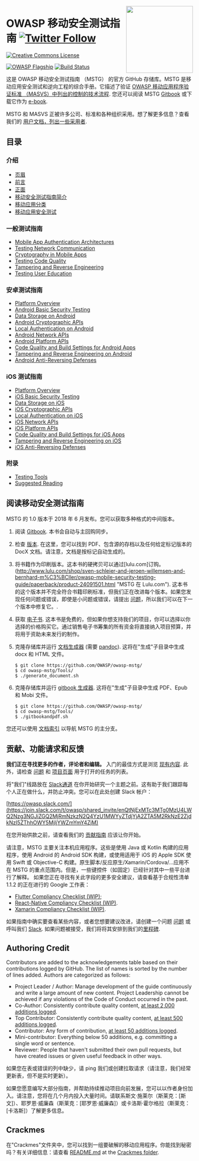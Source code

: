 <a href="https://leanpub.com/mobile-security-testing-guide"><img width=180px align="right" style="float: right;" src="Document/Images/mstg-cover-release-small.jpg"></a>

# OWASP 移动安全测试指南 [![Twitter Follow](https://img.shields.io/twitter/follow/OWASP_MSTG.svg?style=social&label=Follow)](https://twitter.com/OWASP_MSTG)

[![Creative Commons License](https://licensebuttons.net/l/by-sa/4.0/88x31.png)](https://creativecommons.org/licenses/by-sa/4.0/ "CC BY-SA 4.0")

[![OWASP Flagship](https://img.shields.io/badge/owasp-flagship%20project-48A646.svg)](https://www.owasp.org/index.php/Category:OWASP_Project#tab=Project_Inventory)
[![Build Status](https://travis-ci.com/OWASP/owasp-mstg.svg?branch=master)](https://travis-ci.com/OWASP/owasp-mstg)

这是 OWASP 移动安全测试指南 （MSTG） 的官方 GitHub 存储库。MSTG 是移动应用安全测试和逆向工程的综合手册。它描述了验证 [OWASP 移动应用程序验证标准 （MASVS）中列出的控制的技术流程](https://github.com/OWASP/owasp-masvs "MASVS").
您还可以阅读 MSTG [Gitbook](https://mobile-security.gitbook.io/mobile-security-testing-guide/ "MSTG @ Gitbook") 或下载它作为 [e-book](https://leanpub.com/mobile-security-testing-guide-preview "MSTG as an e-book").

MSTG 和 MASVS 正被许多公司、标准和各种组织采用。想了解更多信息？查看我们的 [用户文档，列出一些采用者](Users.md).

## 目录

### 介绍

- [页眉](Document/0x00-Header.md)
- [前言](Document/Foreword.md)
- [正面](Document/0x02-Frontispiece.md)
- [移动安全测试指南简介](Document/0x03-Overview.md)
- [移动应用分类](Document/0x04a-Mobile-App-Taxonomy.md)
- [移动应用安全测试](Document/0x04b-Mobile-App-Security-Testing.md)

### 一般测试指南

- [Mobile App Authentication Architectures](Document/0x04e-Testing-Authentication-and-Session-Management.md)
- [Testing Network Communication](Document/0x04f-Testing-Network-Communication.md)
- [Cryptography in Mobile Apps](Document/0x04g-Testing-Cryptography.md)
- [Testing Code Quality](Document/0x04h-Testing-Code-Quality.md)
- [Tampering and Reverse Engineering](Document/0x04c-Tampering-and-Reverse-Engineering.md)
- [Testing User Education](Document/0x04i-Testing-user-interaction.md)

### 安卓测试指南

- [Platform Overview](Document/0x05a-Platform-Overview.md)
- [Android Basic Security Testing](Document/0x05b-Basic-Security_Testing.md)
- [Data Storage on Android](Document/0x05d-Testing-Data-Storage.md)
- [Android Cryptographic APIs](Document/0x05e-Testing-Cryptography.md)
- [Local Authentication on Android](Document/0x05f-Testing-Local-Authentication.md)
- [Android Network APIs](Document/0x05g-Testing-Network-Communication.md)
- [Android Platform APIs](Document/0x05h-Testing-Platform-Interaction.md)
- [Code Quality and Build Settings for Android Apps](Document/0x05i-Testing-Code-Quality-and-Build-Settings.md)
- [Tampering and Reverse Engineering on Android](Document/0x05c-Reverse-Engineering-and-Tampering.md)
- [Android Anti-Reversing Defenses](Document/0x05j-Testing-Resiliency-Against-Reverse-Engineering.md)

### iOS 测试指南

- [Platform Overview](Document/0x06a-Platform-Overview.md)
- [iOS Basic Security Testing](Document/0x06b-Basic-Security-Testing.md)
- [Data Storage on iOS](Document/0x06d-Testing-Data-Storage.md)
- [iOS Cryptographic APIs](Document/0x06e-Testing-Cryptography.md)
- [Local Authentication on iOS](Document/0x06f-Testing-Local-Authentication.md)
- [iOS Network APIs](Document/0x06g-Testing-Network-Communication.md)
- [iOS Platform APIs](Document/0x06h-Testing-Platform-Interaction.md)
- [Code Quality and Build Settings for iOS Apps](Document/0x06i-Testing-Code-Quality-and-Build-Settings.md)
- [Tampering and Reverse Engineering on iOS](Document/0x06c-Reverse-Engineering-and-Tampering.md)
- [iOS Anti-Reversing Defenses](Document/0x06j-Testing-Resiliency-Against-Reverse-Engineering.md)

### 附录

- [Testing Tools](Document/0x08-Testing-Tools.md)
- [Suggested Reading](Document/0x09-Suggested-Reading.md)

## 阅读移动安全测试指南

MSTG 的 1.0 版本于 2018 年 6 月发布。您可以获取多种格式的中间版本。

1. 阅读 [Gitbook](https://mobile-security.gitbook.io/mobile-security-testing-guide/ "Gitbook"). 本书会自动与主回购同步。

2. 检查 [版本](https://github.com/OWASP/owasp-mstg/releases "Our releases"). 在这里，您可以找到 PDF、包含源的存档以及任何给定标记版本的 DocX 文档。请注意，文档是按标记自动生成的。

3. 将书籍作为印刷版本。这本书的硬拷贝可以通过[lulu.com]订购。(http://www.lulu.com/shop/sven-schleier-and-jeroen-willemsen-and-bernhard-m%C3%BCller/owasp-mobile-security-testing-guide/paperback/product-24091501.html "MSTG 在 Lulu.com"). 这本书的这个版本并不完全符合书籍印刷标准，但我们正在改进每个版本。如果您发现任何问题或错误，即使是小问题或错误，请提出 [问题](https://github.com/OWASP/owasp-mstg/issues "我们的问题部分")，所以我们可以在下一个版本中修复它。.

4. 获取 [电子书](https://leanpub.com/mobile-security-testing-guide-preview "MSTG as an e-book"). 这本书是免费的，但如果你想支持我们的项目，你可以选择以你选择的价格购买它。通过销售电子书筹集的所有资金将直接纳入项目预算，并将用于资助未来发行的制作。

5. 克隆存储库并运行 [文档生成器](https://github.com/OWASP/owasp-mstg/blob/master/Tools/generate_document.sh "The document generator") (需要 [pandoc](http://pandoc.org "Pandoc")). 这将在"生成"子目录中生成 docx 和 HTML 文件。

    ```shell
    $ git clone https://github.com/OWASP/owasp-mstg/
    $ cd owasp-mstg/Tools/
    $ ./generate_document.sh
    ```

6. 克隆存储库并运行 [gitbook 生成器](https://github.com/OWASP/owasp-mstg/blob/master/Tools/gitbookepubandpdf.sh "Gitbook based"). 这将在"生成"子目录中生成 PDF、Epub 和 Mobi 文件。

    ```shell
    $ git clone https://github.com/OWASP/owasp-mstg/
    $ cd owasp-mstg/Tools/
    $ ./gitbookandpdf.sh
    ```

您还可以使用 [文档索引](https://rawgit.com/OWASP/owasp-mstg/master/Generated/OWASP-MSTG-Table-of-Contents.html "TOC") 以导航 MSTG 的主分支。

## 贡献、功能请求和反馈

**我们正在寻找更多的作者，评论者和编辑。** 入门的最佳方式是浏览 [现有内容](https://mobile-security.gitbook.io/mobile-security-testing-guide/ "existing content"). 此外，请检查 [问题](https://github.com/OWASP/owasp-mstg/issues "our issues section") 和 [项目页面](https://github.com/OWASP/owasp-mstg/projects/2 "The MSTG Project") 用于打开的任务的列表。

将"我们"线路放在 [Slack通道](https://app.slack.com/client/T04T40NHX/C1M6ZVC6S "Come to our Slack!") 在你开始研究一个主题之前。这有助于我们跟踪每个人正在做什么，并防止冲突。您可以在此处创建 Slack 帐户：

[https://owasp.slack.com/](https://join.slack.com/t/owasp/shared_invite/enQtNjExMTc3MTg0MzU4LWQ2Nzg3NGJiZGQ2MjRmNzkzN2Q4YzU1MWYyZTdjYjA2ZTA5M2RkNzE2ZjdkNzI5ZThhOWY5MjljYWZmYmY4ZjM)

在您开始供款之前，请查看我们的 [贡献指南](https://github.com/OWASP/owasp-mstg/blob/master/CONTRIBUTING.md "Contribution Guide") 应该让你开始。

请注意，MSTG 主要关注本机应用程序。这些是使用 Java 或 Kotlin 构建的应用程序，使用 Android 的 Android SDK 构建，或使用适用于 iOS 的 Apple SDK 使用 Swift 或 Objective-C 构建。原生脚本/反应原生/Xamarin/Cordova/...应用不在 MSTG 的重点范围内。但是，一些键控件（如固定）已经针对其中一些平台进行了解释。
如果您正在寻找有关此字段的更多安全建议，请查看基于合规性清单 1.1.2 的正在进行的 Google 工作表：

- [Flutter Compliancy Checklist (WIP)](https://drive.google.com/open?id=1wHK3VI1cU1xmYrCu9yb5OHKUEeLIPSkC "Flutter Compliancy Checklist");
- [React-Native Compliancy Checklist (WIP)](https://drive.google.com/open?id=1P5FZ_Bup5eSPOmkePZA8cIpKGOKvngkN "React-Native Compliancy Checklist").
- [Xamarin Compliancy Checklist (WIP)](https://drive.google.com/open?id=1UL1yLRREJwXfe0HlrcX-IuvPYQM7lTtG "Xamarin Compliancy Checklist").

如果指南中确实要查看某些内容，或者您想要建议改进，请创建一个问题 [问题](https://github.com/OWASP/owasp-mstg/issues "Issue") 或呼叫我们 [Slack](https://app.slack.com/client/T04T40NHX/C1M6ZVC6S "Come to our Slack!").
如果问题被接受，我们将将其安排到我们的[里程碑](https://github.com/OWASP/owasp-mstg/milestones "Milestones").

## Authoring Credit

Contributors are added to the acknowledgements table based on their contributions logged by GitHub. The list of names is sorted by the number of lines added. Authors are categorized as follows:

- Project Leader / Author: Manage development of the guide continuously and write a large amount of new content. Project Leadership cannot be achieved if any violations of the Code of Conduct occurred in the past.
- Co-Author: Consistently contribute quality content, [at least 2,000 additions logged](https://github.com/OWASP/owasp-mstg/graphs/contributors "Co-author").
- Top Contributor: Consistently contribute quality content, [at least 500 additions logged](https://github.com/OWASP/owasp-mstg/graphs/contributors "Top Contributor").
- Contributor: Any form of contribution, [at least 50 additions logged](https://github.com/OWASP/owasp-mstg/graphs/contributors "Contributor").
- Mini-contributor: Everything below 50 additions, e.g. committing a single word or sentence.
- Reviewer: People that haven't submitted their own pull requests, but have created issues or given useful feedback in other ways.

如果您在表或错误的列中缺少，请 ping 我们或创建拉取请求（请注意，我们经常更新表，但不是实时更新）。

如果您愿意编写大部分指南，并帮助持续推动项目向前发展，您可以以作者身份加入。请注意，您将在几个月内投入大量时间。请联系斯文·施莱尔（斯莱克：[斯文]）、耶罗恩·威廉森（斯莱克：[耶罗恩·威廉森]）或卡洛斯·霍尔格拉（斯莱克：[卡洛斯]）了解更多信息。

## Crackmes

在"Crackmes"文件夹中，您可以找到一组要破解的移动应用程序。你能找到秘密吗？有关详细信息：请查看 [README.md](https://github.com/OWASP/owasp-mstg/blob/master/Crackmes/README.md "Crackmes readme") at the [Crackmes folder](https://github.com/OWASP/owasp-mstg/blob/master/Crackmes "Crackmes folder").
